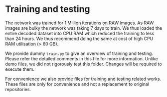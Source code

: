 # Training and testing
The network was trained for 1 Million iterations on RAW images. As RAW images are bulky the network was taking 7 days to train. We thus loaded the entire decoded dataset into CPU RAM which reduced the training to less than 24 hours. We thus recommend doing the same at cost of high CPU RAM utilisation (> 60 GB).

We provide dummy `train.py` to give an overview of training and testing. Please refer the detailed comments in this file for more information. Unlike demo files, we did not rigorously test this folder. Changes will be required to execute them.

For convenience we also provide files for training and testing related works. These files are only for convenience and not a replacement to original repositories.
